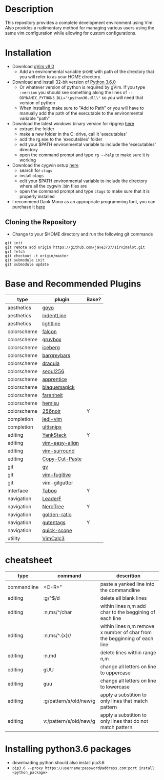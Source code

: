 # Description 
This repository provides a complete development environment using Vim. Also provides a rudimentary method for managing various users using the same vim configuration while allowing for custom configurations.

# Installation
* Download [gVim v8.0](https://www.vim.org/download.php)
    * Add an environmental variable `$HOME` with path of the directory that you will refer to as your HOME directory.
* Download and install 32-bit version of [Python 3.6.0](https://www.python.org/downloads/release/python-360/)
    * Or whatever version of python is required by gVim. If you type `:version` you should see something along the lines of `--DDYNAMIC_PYTHON3_DLL="\python36.dll\"` so you will need that version of python
    * When installing make sure to "Add to Path" or you will have to manually add the path of the executable to the environmental variable "path"
* Download the latest windows binary version for ripgrep [here](https://github.com/BurntSushi/ripgrep/releases)
    * extract the folder 
    * make a new folder in the C: drive, call it 'executables' 
    * add the rg.exe to the 'executables' folder
    * edit your $PATH environmental variable to include the 'executables' directory
    * open the command prompt and type `rg --help` to make sure it is working
* Download the cygwin setup [here](https://www.cygwin.com/)
    * search for `ctags` 
    * install ctags 
    * edit your $PATH environmental variable to include the directory where all the cygwin .bin files are 
    * open the command prompt and type `ctags` to make sure that it is properly installed 
* I recommend Dank Mono as an appropriate programming font, you can purchase it
  [here](https://dank.sh/)

## Cloning the Repository
* Change to your $HOME directory and run the following git commands

```@console
git init
git remote add origin https://github.com/jave3737/sirvimalot.git
git fetch
git checkout -t origin/master
git submodule init 
git submodule update
```

# Base and Recommended Plugins
| type        | plugin                                                                                     | Base? |
| ----        | ----                                                                                       | ----  |
| aesthetics  | [goyo](https://github.com/junegunn/goyo.vim)                                               |       |
| aesthetics  | [indentLine](https://github.com/Yggdroot/indentLine)                                       |       |
| aesthetics  | [lightline](https://github.com/itchyny/lightline.vim)                                      |       |
| colorscheme | [falcon](https://github.com/fenetikm/falcon)                                               |       |
| colorscheme | [gruvbox](https://github.com/morhetz/gruvbox)                                              |       |
| colorscheme | [iceberg](https://github.com/cocopon/iceberg.vim)                                          |       |
| colorscheme | [bargreybars](https://github.com/dreadnaut/vim-bargreybars)                                |       |
| colorscheme | [dracula](https://github.com/dracula/dracula-theme)                                        |       |
| colorscheme | [seoul256](https://github.com/junegunn/seoul256.vim)                                       |       |
| colorscheme | [apprentice](https://github.com/romainl/Apprentice)                                        |       |
| colorscheme | [blaquemagick](https://github.com/xero/blaquemagick.vim)                                   |       |
| colorscheme | [farenheit](https://github.com/fcpg/vim-fahrenheit)                                        |       |
| colorscheme | [hemisu](https://github.com/noahfrederick/vim-hemisu)                                      |       |
| colorscheme | [256noir](https://github.com/andreasvc/vim-256noir.git)                                    | Y     |
| completion  | [jedi-vim](https://github.com/davidhalter/jedi-vim)                                        |       |
| completion  | [ultisnips](https://github.com/sirver/UltiSnips)                                           |       |
| editing     | [YankStack](https://github.com/maxbrunsfeld/vim-yankstack)                                 | Y     |
| editing     | [vim-easy-align](https://github.com/junegunn/vim-easy-align)                               |       |
| editing     | [vim-surround](https://github.com/tpope/vim-surround)                                      |       |
| editing     | [Copy-Cut-Paste](https://github.com/NLKNguyen/copy-cut-paste.vim)                          |       |
| git         | [gv](https://github.com/junegunn/gv.vim)                                                   |       |
| git         | [vim-fugitive](https://github.com/tpope/vim-fugitive)                                      |       |
| git         | [vim-gitgutter](https://github.com/airblade/vim-gitgutter)                                 |       |
| interface   | [Taboo](https://github.com/gcmt/taboo.vim)                                                 | Y     |
| navigation  | [LeaderF](https://github.com/Yggdroot/LeaderF)                                             |       |
| navigation  | [NerdTree](https://github.com/scrooloose/nerdtree)                                         | Y     |
| navigation  | [golden-ratio](https://github.com/roman/golden-ratio)                                      |       |
| navigation  | [gutentags](https://github.com/ludovicchabant/vim-gutentags/blob/master/doc/gutentags.txt) | Y     |
| navigation  | [quick-scope](https://github.com/unblevable/quick-scope)                                   |       |
| utility     | [VimCalc3](https://github.com/fedorenchik/VimCalc3)                                        |       |

# cheatsheet
| type        | command                | descrition                                                                |
| ----        | ----                   | ----                                                                      |
| commandline | \<C-R\>"               | paste a yanked line into the commandline                                  |
| editing     | :g/^$/d                | delete all blank lines                                                    |
| editing     | :n,ms/^/char           | within lines n,m add char to the beggining of each line                   |
| editing     | :n,ms/^.\{x\}//        | within lines n,m remove x number of char from the begginning of each line |
| editing     | :n,md                  | delete lines within range n,m                                             |
| editing     | gUU                    | change all letters on line to uppercase                                   |
| editing     | guu                    | change all letters on line to lowercase                                   |
| editing     | :g/pattern/s/old/new/g | apply a substition to only lines that match pattern                       |
| editing | v:/pattern/s/old/new/g | apply a substition to only lines that do not match pattern |



# Installing python3.6 packages 
* downloading python should also install pip3.6 
* `pip3.6 --proxy https://username:password@address.com:port install <python_package>`

